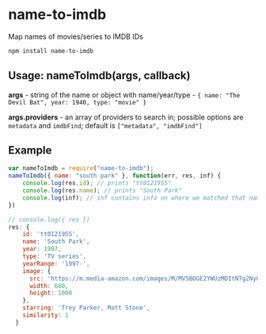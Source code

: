# name-to-imdb
Map names of movies/series to IMDB IDs

```bash
npm install name-to-imdb
```

## Usage: nameToImdb(args, callback)

**args** - string of the name or object with name/year/type - ``{ name: "The Devil Bat", year: 1940, type: "movie" }``

**args.providers** - an array of providers to search in; possible options are ``metadata`` and ``imdbFind``; default is ``["metadata", "imdbFind"]``

## Example
```js
var nameToImdb = require("name-to-imdb");
nameToImdb({ name: "south park" }, function(err, res, inf) { 
	console.log(res.id); // prints "tt0121955"
	console.log(res.name); // prints "South Park"
	console.log(inf); // inf contains info on where we matched that name - e.g. metadata, or on imdb
})
```

```js
// console.log({ res })
res: {
    id: 'tt0121955',
    name: 'South Park',
    year: 1997,
    type: 'TV series',
    yearRange: '1997-',
    image: {
      src: 'https://m.media-amazon.com/images/M/MV5BOGE2YWUzMDItNTg2Ny00NTUzLTlmZGYtNWMyNzVjMjQ3MThkXkEyXkFqcGdeQXVyNTA4NzY1MzY@._V1_.jpg',
      width: 680,
      height: 1000
    },
    starring: 'Trey Parker, Matt Stone',
    similarity: 1
  }
```
